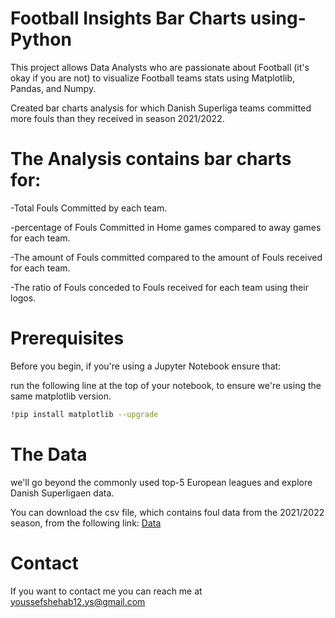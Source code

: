 # Football Insights Bar Charts using-Python

This project allows Data Analysts who are passionate about Football (it's okay if you are not) to visualize Football teams stats using Matplotlib, Pandas, and Numpy.

Created bar charts analysis for which Danish Superliga teams committed more fouls than they received in season 2021/2022.

# The Analysis contains bar charts for:
-Total Fouls Committed by each team.

-percentage of Fouls Committed in Home games compared to away games for each team.

-The amount of Fouls committed compared to the amount of Fouls received for each team.

-The ratio of Fouls conceded to Fouls received for each team using their logos.

# Prerequisites
Before you begin, if you're using a Jupyter Notebook ensure that:

run the following line at the top of your notebook, to ensure we're using the same matplotlib version.
```bash
!pip install matplotlib --upgrade
```
# The Data
we'll go beyond the commonly used top-5 European leagues and explore Danish Superligaen data.

You can download the csv file, which contains foul data from the 2021/2022 season, from the following link:
[Data](https://www.sonofacorner.com/content/files/2022/06/superligaen_fouls_tutorial_06172022.csv)

# Contact
If you want to contact me you can reach me at youssefshehab12.ys@gmail.com
